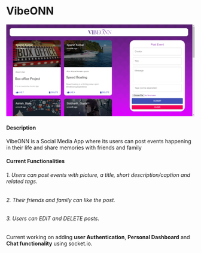 # VibeONN
<!-- <img width=28% src = "https://github.com/sparshkr24/VibeONN/blob/master/client/public/VibeONN.png"> -->
<img src = "https://github.com/sparshkr24/VibeONN/blob/master/client/src/images/Screenshot%20(344).png">

#### Description
VibeONN is a Social Media App where its users can post events happening in their life and share memories with friends and family

#### Current Functionalities
###### 1. Users can post events with picture, a title, short description/caption and related tags.
###### 2. Their friends and family can like the post.
###### 3. Users can EDIT and DELETE posts.

Current working on adding **user Authentication**, **Personal Dashboard** and **Chat functionality** using socket.io.
